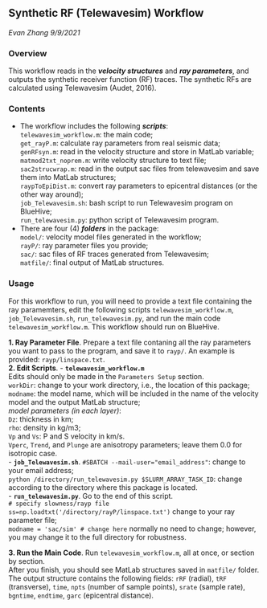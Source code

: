## Synthetic RF (Telewavesim) Workflow
*Evan Zhang
9/9/2021*
### Overview
This workflow reads in the ***velocity structures*** and ***ray parameters***, and outputs the synthetic receiver function (RF) traces. The synthetic RFs are calculated using Telewavesim (Audet, 2016).

### Contents
 - The workflow includes the following ***scripts***:  
`telewavesim_workflow.m`: the main code;  
`get_rayP.m`: calculate ray parameters from real seismic data;  
`genRFsyn.m`: read in the velocity structure and store in MatLab variable;  
`matmod2txt_noprem.m`: write velocity structure to text file;  
`sac2strucwrap.m`: read in the output sac files from telewavesim and save them into MatLab structures;  
`raypToEpiDist.m`: convert ray parameters to epicentral distances (or the other way around);  
`job_Telewavesim.sh`: bash script to run Telewavesim program on BlueHive;  
`run_telewavesim.py`: python script of Telewavesim program.  
- There are four (4) ***folders*** in the package:  
`model/`: velocity model files generated in the workflow;  
`rayP/`: ray parameter files you provide;  
`sac/`: sac files of RF traces generated from Telewavesim;  
`matfile/`: final output of MatLab structures.  

### Usage
For this workflow to run, you will need to provide a text file containing the ray paramemters, edit the following scripts
`telewavesim_workflow.m`, `job_Telewavesim.sh`, `run_telewavesim.py`,
and run the main code
`telewavesim_workflow.m`.
This workflow should run on BlueHive.

 **1. Ray Parameter File**. 
 Prepare a text file contaning all the ray parameters you want to pass to the program, and save it to `rayp/`. An example is provided: `rayp/linspace.txt`.  
 **2. Edit Scripts**. 
	 - **`telewavesim_workflow.m`**	 
	 Edits should only be made in the `Parameters Setup` section.  
	 `workDir`: change to your work directory, i.e., the location of this package;  
	 `modname`: the model name, which will be included in the name of the velocity model and the output MatLab structure;  
	 *model parameters (in each layer)*:  
	 `Dz`: thickness in km;  
	 `rho`: density in kg/m3;  
	 `Vp` and `Vs`: P and S velocity in km/s.  
	 `Vperc`, `Trend`, and `Plunge` are anisotropy parameters; leave them 0.0 for isotropic case.  
	 - **`job_Telewavesim.sh`**. 
	 `#SBATCH --mail-user="email_address"`: change to your email address;  
	 `python /directory/run_telewavesim.py $SLURM_ARRAY_TASK_ID`: change according to the directory where this package is located.  
	 - **`run_telewavesim.py`**. 
	 Go to the end of this script.  
	 `# specify slowness/rayp file`
`ss=np.loadtxt('/directory/rayP/linspace.txt')`
change to your ray parameter file;  
`modname = 'sac/sim' # change here`
normally no need to change; however, you may change it to the full directory for robustness.  

**3. Run the Main Code**. 
Run `telewavesim_workflow.m`, all at once, or section by section.  
After you finish, you should see MatLab structures saved in `matfile/` folder. The output structure contains the following fields: `rRF` (radial), `tRF` (transverse), `time`, `npts` (number of sample points), `srate` (sample rate), `bgntime`, `endtime`, `garc` (epicentral distance).
